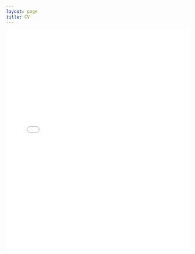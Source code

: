 ```yaml
---
layout: page 
title: CV
---
```

<embed src="{{ site.baseurl }}/assets/docs/CV__Jaime_Polanco.pdf" type="application/pdf" width="100%" height="600px" />
